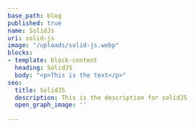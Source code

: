 ```yaml
---
base_path: blog
published: true
name: SolidJs
uri: solid-js
image: "/uploads/solid-js.webp"
blocks:
- template: block-content
  heading: SolidJS
  body: "<p>This is the text</p>"
seo:
  title: SolidJS
  description: This is the description for solidJS
  open_graph_image: ''

---
```

